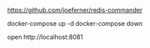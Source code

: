 https://github.com/joeferner/redis-commander

docker-compose up -d
docker-compose down

open http://localhost:8081